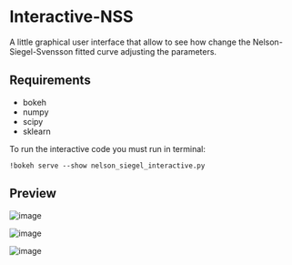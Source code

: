 # Interactive-NSS
A little graphical user interface that allow to see how change the Nelson-Siegel-Svensson fitted curve adjusting the parameters.

## Requirements
* bokeh
* numpy
* scipy
* sklearn

To run the interactive code you must run in terminal:
```
!bokeh serve --show nelson_siegel_interactive.py
```
## Preview
![image](https://user-images.githubusercontent.com/45374079/124342019-5a2e0c80-db86-11eb-9ce9-bd6df3835782.png)


![image](https://user-images.githubusercontent.com/45374079/124342117-2e5f5680-db87-11eb-9b72-a3fd016ab503.png)


![image](https://user-images.githubusercontent.com/45374079/124342129-5a7ad780-db87-11eb-967e-d2b09d18f2f8.png)


